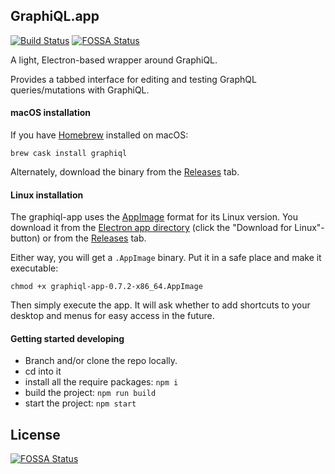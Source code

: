 GraphiQL.app
------------

[![Build Status](https://travis-ci.org/skevy/graphiql-app.svg?branch=master)](https://travis-ci.org/skevy/graphiql-app)
[![FOSSA Status](https://app.fossa.com/api/projects/git%2Bgithub.com%2FDaddycal69%2Fgraphiql-app.svg?type=shield)](https://app.fossa.com/projects/git%2Bgithub.com%2FDaddycal69%2Fgraphiql-app?ref=badge_shield)

A light, Electron-based wrapper around GraphiQL.

Provides a tabbed interface for editing and testing GraphQL queries/mutations with GraphiQL.

#### macOS installation

If you have [Homebrew](http://brew.sh/) installed on macOS:

```
brew cask install graphiql
```

Alternately, download the binary from the [Releases](https://github.com/skevy/graphiql-app/releases) tab.

#### Linux installation

The graphiql-app uses the [AppImage](https://appimage.org/) format for its Linux version. You download it from the  [Electron app directory](https://electronjs.org/apps/graphiql) (click the "Download for Linux"-button) or from the [Releases](https://github.com/skevy/graphiql-app/releases) tab.

Either way, you will get a `.AppImage` binary. Put it in a safe place and make it executable:

```
chmod +x graphiql-app-0.7.2-x86_64.AppImage
```

Then simply execute the app. It will ask whether to add shortcuts to your desktop and menus for easy access in the future.

#### Getting started developing

- Branch and/or clone the repo locally.
- cd into it
- install all the require packages: `npm i`
- build the project: `npm run build`
- start the project: `npm start`


## License
[![FOSSA Status](https://app.fossa.com/api/projects/git%2Bgithub.com%2FDaddycal69%2Fgraphiql-app.svg?type=large)](https://app.fossa.com/projects/git%2Bgithub.com%2FDaddycal69%2Fgraphiql-app?ref=badge_large)